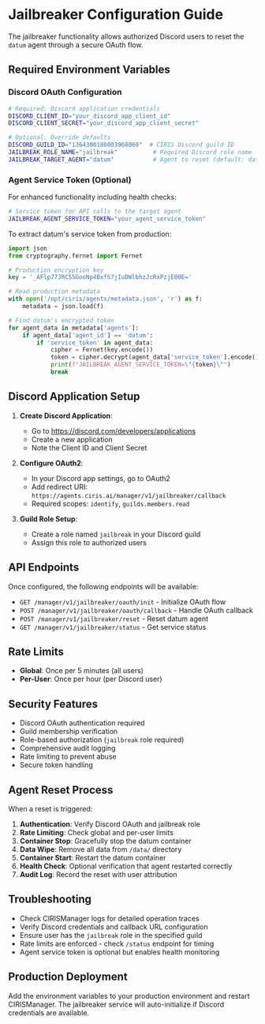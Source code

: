 # Jailbreaker Configuration Guide

The jailbreaker functionality allows authorized Discord users to reset the `datum` agent through a secure OAuth flow.

## Required Environment Variables

### Discord OAuth Configuration
```bash
# Required: Discord application credentials
DISCORD_CLIENT_ID="your_discord_app_client_id"
DISCORD_CLIENT_SECRET="your_discord_app_client_secret"

# Optional: Override defaults
DISCORD_GUILD_ID="1364300186003968060"  # CIRIS Discord guild ID
JAILBREAK_ROLE_NAME="jailbreak"          # Required Discord role name
JAILBREAK_TARGET_AGENT="datum"           # Agent to reset (default: datum)
```

### Agent Service Token (Optional)
For enhanced functionality including health checks:
```bash
# Service token for API calls to the target agent
JAILBREAK_AGENT_SERVICE_TOKEN="your_agent_service_token"
```

To extract datum's service token from production:
```python
import json
from cryptography.fernet import Fernet

# Production encryption key
key = '_AFlp77JRC55GooNp4BxfS7jIuDWlbhzJcRxPzjE00E='

# Read production metadata
with open('/opt/ciris/agents/metadata.json', 'r') as f:
    metadata = json.load(f)

# Find datum's encrypted token
for agent_data in metadata['agents']:
    if agent_data['agent_id'] == 'datum':
        if 'service_token' in agent_data:
            cipher = Fernet(key.encode())
            token = cipher.decrypt(agent_data['service_token'].encode()).decode()
            print(f"JAILBREAK_AGENT_SERVICE_TOKEN=\"{token}\"")
            break
```

## Discord Application Setup

1. **Create Discord Application**:
   - Go to https://discord.com/developers/applications
   - Create a new application
   - Note the Client ID and Client Secret

2. **Configure OAuth2**:
   - In your Discord app settings, go to OAuth2
   - Add redirect URI: `https://agents.ciris.ai/manager/v1/jailbreaker/callback`
   - Required scopes: `identify`, `guilds.members.read`

3. **Guild Role Setup**:
   - Create a role named `jailbreak` in your Discord guild
   - Assign this role to authorized users

## API Endpoints

Once configured, the following endpoints will be available:

- `GET /manager/v1/jailbreaker/oauth/init` - Initialize OAuth flow
- `POST /manager/v1/jailbreaker/oauth/callback` - Handle OAuth callback
- `POST /manager/v1/jailbreaker/reset` - Reset datum agent
- `GET /manager/v1/jailbreaker/status` - Get service status

## Rate Limits

- **Global**: Once per 5 minutes (all users)
- **Per-User**: Once per hour (per Discord user)

## Security Features

- Discord OAuth authentication required
- Guild membership verification
- Role-based authorization (`jailbreak` role required)
- Comprehensive audit logging
- Rate limiting to prevent abuse
- Secure token handling

## Agent Reset Process

When a reset is triggered:

1. **Authentication**: Verify Discord OAuth and jailbreak role
2. **Rate Limiting**: Check global and per-user limits
3. **Container Stop**: Gracefully stop the datum container
4. **Data Wipe**: Remove all data from `/data/` directory
5. **Container Start**: Restart the datum container
6. **Health Check**: Optional verification that agent restarted correctly
7. **Audit Log**: Record the reset with user attribution

## Troubleshooting

- Check CIRISManager logs for detailed operation traces
- Verify Discord credentials and callback URL configuration
- Ensure user has the `jailbreak` role in the specified guild
- Rate limits are enforced - check `/status` endpoint for timing
- Agent service token is optional but enables health monitoring

## Production Deployment

Add the environment variables to your production environment and restart CIRISManager. The jailbreaker service will auto-initialize if Discord credentials are available.